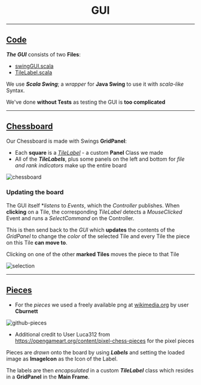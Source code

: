 <p align="center">
  
  <h1 align="center">GUI</h3>
</p>

---

## [Code](../../ui/src/main/scala/de/htwg/se/chess/aview/gui)

**_The GUI_** consists of two **Files**:

 - [swingGUI.scala](../../ui/src/main/scala/de/htwg/se/chess/aview/gui/swingGUI.scala)
 - [TileLabel.scala](../../ui/src/main/scala/de/htwg/se/chess/aview/gui/TileLabel.scala)

We use **_Scala Swing_**; a _wrapper_ for **Java Swing** to use it with _scala-like_ Syntax.

We've done **without Tests** as testing the GUI is **too complicated**
  
---
  
## [Chessboard](https://www.chessprogramming.org/Chessboard)
  
Our Chessboard is made with Swings **GridPanel**:
 - Each **square** is a _[TileLabel](../../ui/src/main/scala/de/htwg/se/chess/aview/gui/TileLabel.scala)_ - a custom **Panel** Class we made
 - All of the **_TileLabels_**, plus some panels on the left and bottom for _file and rank indicators_ make up the entire board
  
![chessboard](https://user-images.githubusercontent.com/92474958/149640313-0097effc-e62d-4d5e-828e-96e014c02982.png)
  
### Updating the board
  
The GUI itself **listens* to _Events_, which the _Controller_ publishes.
When **clicking** on a Tile, the corresponding _TileLabel_ detects a _MouseClicked_ Event and runs a _SelectCommand_ on the Controller.
  
This is then send back to the _GUI_ which **updates** the contents of the _GridPanel_ to change the _color_ of the selected Tile and every
Tile the piece on this Tile **can move to**.
  
Clicking on one of the other **marked Tiles** moves the piece to that Tile
  
![selection](https://media.giphy.com/media/oPfLtfDLt0tbMANKeE/giphy.gif)
  
  

---

## [Pieces](../../ui/src/main/resources/pieces)
  
 - For the _pieces_ we used a freely available png at [wikimedia.org](https://commons.wikimedia.org/wiki/Category:SVG_chess_pieces) by user **Cburnett**

![github-pieces](https://user-images.githubusercontent.com/92474958/146582931-bf7e4aa4-ce28-4883-8337-711be60ddfc4.png)

 - Additional credit to User Luca312 from https://opengameart.org/content/pixel-chess-pieces for the pixel pieces

Pieces are _drawn_ onto the board by using **_Labels_** and setting the loaded image as **ImageIcon** as the Icon of the Label.

The labels are then _encapsulated_ in a custom **_TileLabel_** class which resides in a **GridPanel** in the **Main Frame**.
